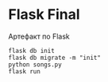 
# Flask Final

Артефакт по Flask

```
flask db init
flask db migrate -m "init"
python songs.py
flask run
```